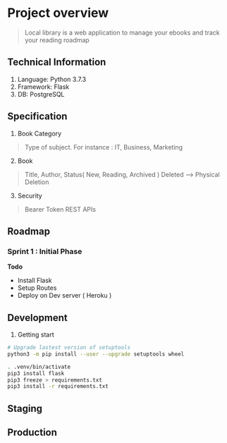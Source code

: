 # Project overview

> Local library is a web application to manage your ebooks and track your reading roadmap

## Technical Information

1. Language: Python 3.7.3
2. Framework: Flask
3. DB: PostgreSQL

## Specification

1. Book Category

> Type of subject. For instance : IT, Business, Marketing

2. Book

> Title, Author, Status( New, Reading, Archived )
> Deleted --> Physical Deletion

3. Security

> Bearer Token
> REST APIs

## Roadmap

### Sprint 1 : Initial Phase

**Todo**

- Install Flask
- Setup Routes
- Deploy on Dev server ( Heroku )

## Development

1. Getting start

```bash
# Upgrade lastest version of setuptools
python3 -m pip install --user --upgrade setuptools wheel

. .venv/bin/activate
pip3 install flask
pip3 freeze > requirements.txt
pip3 install -r requirements.txt
```

## Staging

## Production